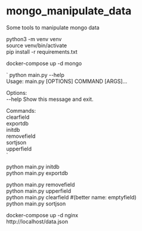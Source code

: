 # mongo_manipulate_data
Some tools to manipulate mongo data


python3 -m venv venv  
source venv/bin/activate  
pip install -r requirements.txt  

docker-compose up -d mongo  

`
python main.py --help  
Usage: main.py [OPTIONS] COMMAND [ARGS]...  

Options:  
  --help  Show this message and exit.  

Commands:  
  clearfield  
  exportdb  
  initdb  
  removefield  
  sortjson  
  upperfield  
`

python main.py initdb  
python main.py exportdb  

python main.py removefield  
python main.py upperfield  
python main.py clearfield #(better name: emptyfield)  
python main.py sortjson  


docker-compose up -d nginx  
http://localhost/data.json  
